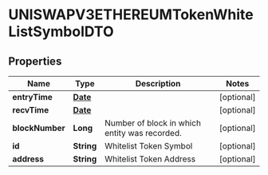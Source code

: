 

# UNISWAPV3ETHEREUMTokenWhiteListSymbolDTO

## Properties

Name | Type | Description | Notes
------------ | ------------- | ------------- | -------------
**entryTime** | [**Date**](Date.md) |  |  [optional]
**recvTime** | [**Date**](Date.md) |  |  [optional]
**blockNumber** | **Long** | Number of block in which entity was recorded. |  [optional]
**id** | **String** | Whitelist Token Symbol |  [optional]
**address** | **String** | Whitelist Token Address |  [optional]




